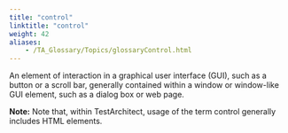 ```yaml
--- 
title: "control"
linktitle: "control"
weight: 42
aliases: 
    - /TA_Glossary/Topics/glossaryControl.html
---
```


An element of interaction in a graphical user interface \(GUI\), such as a button or a scroll bar, generally contained within a window or window-like GUI element, such as a dialog box or web page.

**Note:** Note that, within TestArchitect, usage of the term control generally includes HTML elements.

